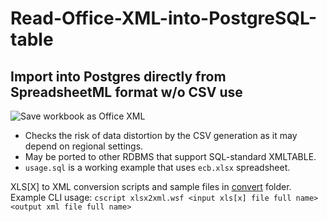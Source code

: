 # Read-Office-XML-into-PostgreSQL-table
## Import into Postgres directly from SpreadsheetML format w/o CSV use  

![Save workbook as Office XML](https://github.com/stefanov-sm/Read-Office-XML-into-PostgreSQL-table/blob/848070a33e5949484893ec90757830540ff62d0d/saveas.png)

- Checks the risk of data distortion by the CSV generation as it may depend on regional settings.   
- May be ported to other RDBMS that support SQL-standard XMLTABLE.  
- `usage.sql` is a working example that uses `ecb.xlsx` spreadsheet.  

XLS[X] to XML conversion scripts and sample files in [convert](https://github.com/stefanov-sm/Read-Office-XML-into-PostgreSQL-table/tree/main/convert) folder.  
Example CLI usage: `cscript xlsx2xml.wsf <input xls[x] file full name> <output xml file full name>`
